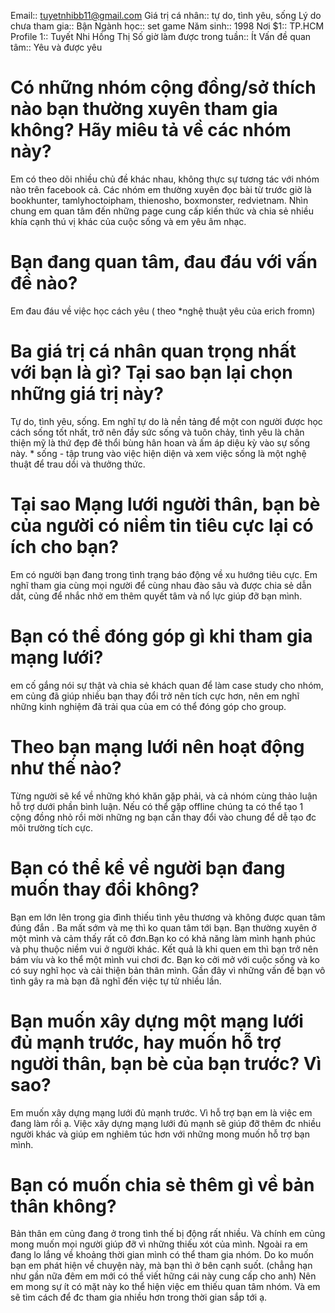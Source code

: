 
Email:: tuyetnhibb11@gmail.com
Giá trị cá nhân:: tự do, tình yêu, sống
Lý do chưa tham gia:: Bận
Ngành học:: set game
Năm sinh:: 1998
Nơi $1:: TP.HCM
Profile 1:: Tuyết Nhi Hồng Thị
Số giờ làm được trong tuần:: Ít
Vấn đề quan tâm:: Yêu và được yêu

# **Có những nhóm cộng đồng/sở thích nào bạn thường xuyên tham gia không? Hãy miêu tả về các nhóm này?**

Em có theo dõi nhiều chủ đề khác nhau, không thực sự tương tác với nhóm nào trên facebook cả. Các nhóm em thường xuyên đọc bài từ trước giờ là bookhunter, tamlyhoctoipham, thienosho, boxmonster, redvietnam. Nhìn chung em quan tâm đến những page cung cấp kiến thức và chia sẻ nhiều khía cạnh thú vị khác của cuộc sống và em yêu âm nhạc.

# **Bạn đang quan tâm, đau đáu với vấn đề nào?**

Em đau đáu về việc học cách yêu ( theo *nghệ thuật yêu của erich fromn)

# Ba giá trị cá nhân quan trọng nhất với bạn là gì? Tại sao bạn lại chọn những giá trị này?

Tự do, tình yêu, sống. Em nghĩ tự do là nền tảng để một con người được học cách sống tốt nhất, trở nên đầy sức sống và tuôn chảy, tình yêu là chân thiện mỹ là thứ đẹp đẽ thổi bùng hân hoan và ấm áp diệu kỳ vào sự sống này. * sống - tập trung vào việc hiện diện và xem việc sống là một nghệ thuật để trau dồi và thưởng thức.

# Tại sao Mạng lưới người thân, bạn bè của người có niềm tin tiêu cực lại có ích cho bạn?

Em có người bạn đang trong tình trạng báo động về xu hướng tiêu cực. Em nghĩ tham gia cùng mọi người để cùng nhau đào sâu và được chia sẻ dẫn dắt, củng để nhắc nhở em thêm quyết tâm và nổ lực giúp đỡ bạn mình.

# Bạn có thể đóng góp gì khi tham gia mạng lưới?

em cố gắng nói sự thật và chia sẻ khách quan để làm case study cho nhóm, em củng đã giúp nhiều bạn thay đổi trở nên tích cực hơn, nên em nghĩ những kinh nghiệm đã trải qua của em có thể đóng góp cho group.

# Theo bạn mạng lưới nên hoạt động như thế nào?

Từng người sẽ kể về những khó khăn gặp phải, và cả nhóm cùng thảo luận hỗ trợ dưới phần bình luận. Nếu có thể gặp offline chúng ta có thể tạo 1 cộng đồng nhỏ rồi mời những ng bạn cần thay đổi vào chung để dễ tạo đc môi trường tích cực.

# Bạn có thể kể về người bạn đang muốn thay đổi không?

Bạn em lớn lên trong gia đình thiếu tình yêu thương và không được quan tâm đúng đắn . Ba mất sớm và mẹ thì ko quan tâm tới bạn. Bạn thường xuyên ở một mình và cảm thấy rất cô đơn.Bạn ko có khả năng làm mình hạnh phúc và phụ thuộc niềm vui ở người khác. Kết quả là khi quen em thì bạn trở nên bám víu và ko thể một mình vui chơi đc. Bạn ko cởi mở với cuộc sống và ko có suy nghĩ học và cải thiện bản thân mình. Gần đây vì những vấn đề bạn vô tình gây ra mà bạn đã nghĩ đến việc tự tử nhiều lần.

# Bạn muốn xây dựng một mạng lưới đủ mạnh trước, hay muốn hỗ trợ người thân, bạn bè của bạn trước? Vì sao?

Em muốn xây dựng mạng lưới đủ mạnh trước. Vì hỗ trợ bạn em là việc em đang làm rồi ạ. Việc xây dựng mạng lưới đủ mạnh sẽ giúp đỡ thêm đc nhiều người khác và giúp em nghiêm túc hơn với những mong muốn hỗ trợ bạn mình.

# Bạn có muốn chia sẻ thêm gì về bản thân không?

Bản thân em củng đang ở trong tình thế bị động rất nhiều. Và chính em củng mong muốn mọi người giúp đỡ vì những thiếu xót của mình. Ngoài ra em đang lo lắng về khoảng thời gian mình có thể tham gia nhóm. Do ko muốn bạn em phát hiện về chuyện này, mà bạn thì ở bên cạnh suốt. (chẳng hạn như gần nữa đêm em mới có thể viết hững cái này cung cấp cho anh) Nên em mong sự ít có mặt này ko thể hiện việc em thiếu quan tâm nhóm. Và em sẽ tìm cách để đc tham gia nhiều hơn trong thời gian sắp tới ạ.

